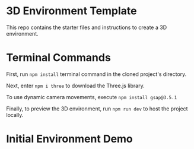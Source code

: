 # 3D Environment Template
This repo contains the starter files and instructions to create a 3D environment. 

# Terminal Commands

First, run ```npm install``` terminal command in the cloned project's directory.

Next, enter ```npm i three``` to download the Three.js library.

To use dynamic camera movements, execute ```npm install gsap@3.5.1```

Finally, to preview the 3D environment, run ```npm run dev``` to host the project locally.

# Initial Environment Demo